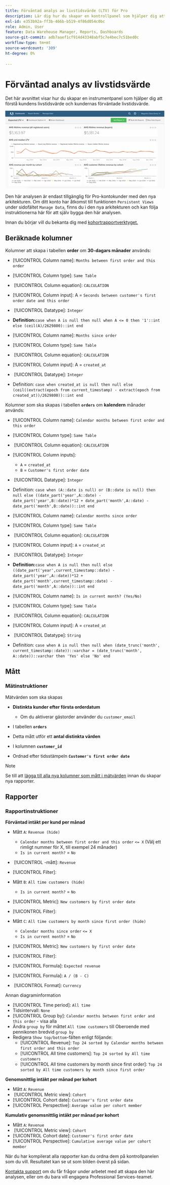 ```yaml
---
title: Förväntad analys av livstidsvärde (LTV) för Pro
description: Lär dig hur du skapar en kontrollpanel som hjälper dig att förstå kundens livstidsvärde och kundernas förväntade livstidsvärde.
exl-id: e353b92a-ff3b-466b-b519-4f86d054c0bc
role: Admin, User
feature: Data Warehouse Manager, Reports, Dashboards
source-git-commit: adb7aaef1cf914d43348abf5c7e4bec7c51bed0c
workflow-type: tm+mt
source-wordcount: '309'
ht-degree: 0%

---
```


# Förväntad analys av livstidsvärde

Det här avsnittet visar hur du skapar en instrumentpanel som hjälper dig att förstå kundens livstidsvärde och kundernas förväntade livstidsvärde.

![](../../assets/exp-lifetim-value-anyalysis.png)

Den här analysen är endast tillgänglig för Pro-kontokunder med den nya arkitekturen. Om ditt konto har åtkomst till funktionen `Persistent Views` under sidofältet `Manage Data`, finns du i den nya arkitekturen och kan följa instruktionerna här för att själv bygga den här analysen.

Innan du börjar vill du bekanta dig med [kohortrapportverktyget.](../dev-reports/cohort-rpt-bldr.md)

## Beräknade kolumner

Kolumner att skapa i tabellen **order** om **30-dagars månader** används:

* [!UICONTROL Column name]: `Months between first order and this order`
* [!UICONTROL Column type]: `Same Table`
* &#x200B;
  [!UICONTROL Column equation]: `CALCULATION`
* [!UICONTROL Column input]: A = `Seconds between customer's first order date and this order`
* &#x200B;
  [!UICONTROL Datatype]: `Integer`
* **Definition:**`case when A is null then null when A <= 0 then '1'::int else (ceil(A)/2629800)::int end`

* [!UICONTROL Column name]: `Months since order`
* [!UICONTROL Column type]: `Same Table`
* &#x200B;
  [!UICONTROL Column equation]: `CALCULATION`
* [!UICONTROL Column input]: A = `created_at`
* &#x200B;
  [!UICONTROL Datatype]: `Integer`
* Definition: `case when created_at is null then null else (ceil((extract(epoch from current_timestamp) - extract(epoch from created_at))/2629800))::int end`

Kolumner som ska skapas i tabellen **`orders`** om **kalendern** månader används:

* [!UICONTROL Column name]: `Calendar months between first order and this order`
* [!UICONTROL Column type]: `Same Table`
* &#x200B;
  [!UICONTROL Column equation]: `CALCULATION`
* [!UICONTROL Column inputs]:
   * `A` = `created_at`
   * `B` = `Customer's first order date`

* &#x200B;
  [!UICONTROL Datatype]: `Integer`
* Definition: `case when (A::date is null) or (B::date is null) then null else ((date_part('year',A::date) - date_part('year',B::date))*12 + date_part('month',A::date) - date_part('month',B::date))::int end`

* [!UICONTROL Column name]: `Calendar months since order`
* [!UICONTROL Column type]: `Same Table`
* &#x200B;
  [!UICONTROL Column equation]: `CALCULATION`
* [!UICONTROL Column input]: `A` = `created_at`
* &#x200B;
  [!UICONTROL Datatype]: `Integer`
* **Definition:**`case when A is null then null else ((date_part('year',current_timestamp::date) - date_part('year',A::date))*12 + date_part('month',current_timestamp::date) - date_part('month',A::date))::int end`

* [!UICONTROL Column name]: `Is in current month? (Yes/No)`
* [!UICONTROL Column type]: `Same Table`
* &#x200B;
  [!UICONTROL Column equation]: `CALCULATION`
* [!UICONTROL Column input]: A = `created_at`
* &#x200B;
  [!UICONTROL Datatype]: `String`
* Definition: `case when A is null then null when (date_trunc('month', current_timestamp::date))::varchar = (date_trunc('month', A::date))::varchar then 'Yes' else 'No' end`

## Mått

### Mätinstruktioner

Mätvärden som ska skapas

* **Distinkta kunder efter första orderdatum**
   * Om du aktiverar gästorder använder du `customer_email`

* I tabellen **`orders`**
* Detta mått utför ett **antal distinkta värden**
* I kolumnen **`customer_id`**
* Ordnad efter tidsstämpeln **`Customer's first order date`**

>[!NOTE]
>
>Se till att [lägga till alla nya kolumner som mått i mätvärden](../../data-analyst/data-warehouse-mgr/manage-data-dimensions-metrics.md) innan du skapar nya rapporter.

## Rapporter

### Rapportinstruktioner

**Förväntad intäkt per kund per månad**

* Mått `A`: `Revenue (hide)`
   * `Calendar months between first order and this order` `<= X` (Välj ett rimligt nummer för X, till exempel 24 månader)
   * `Is in current month?` = `No`

* &#x200B;
  [!UICONTROL -mått]: `Revenue`
* [!UICONTROL Filter]:

* Mått `B`: `All time customers (hide)`
   * `Is in current month?` = `No`

* [!UICONTROL Metric]: `New customers by first order date`
* [!UICONTROL Filter]:

* Mått `C`: `All time customers by month since first order (hide)`
   * `Calendar months since order` `<= X`
   * `Is in current month?` = `No`

* [!UICONTROL Metric]: `New customers by first order date`
* [!UICONTROL Filter]:

* [!UICONTROL Formula]: `Expected revenue`
* [!UICONTROL Formula]: `A / (B - C)`
* &#x200B;
  [!UICONTROL Format]: `Currency`

Annan diagraminformation

* [!UICONTROL Time period]: `All time`
* Tidsintervall: `None`
* [!UICONTROL Group by]: `Calendar months between first order and this order` - visa alla
* Ändra `group by` för måttet `All time customers` till Oberoende med pennikonen bredvid `group by`
* Redigera `Show top/bottom`-fälten enligt följande:
   * [!UICONTROL Revenue]: `Top 24 sorted by Calendar months between first order and this order`
   * [!UICONTROL All time customers]: `Top 24 sorted by All time customers`
   * [!UICONTROL All time customers by month since first order]: `Top 24 sorted by All time customers by month since first order`

**Genomsnittlig intäkt per månad per kohort**

* Mått `A`: `Revenue`
* &#x200B;
  [!UICONTROL Metric view]: `Cohort`
* [!UICONTROL Cohort date]: `Customer's first order date`
* [!UICONTROL Perspective]: `Average value per cohort member`

**Kumulativ genomsnittlig intäkt per månad per kohort**

* Mått `A`: `Revenue`
* &#x200B;
  [!UICONTROL Metric view]: `Cohort`
* [!UICONTROL Cohort date]: `Customer's first order date`
* [!UICONTROL Perspective]: `Cumulative average value per cohort member`

När du har kompilerat alla rapporter kan du ordna dem på kontrollpanelen som du vill. Resultatet kan se ut som bilden överst på sidan.

[Kontakta support](https://experienceleague.adobe.com/docs/commerce-knowledge-base/kb/troubleshooting/miscellaneous/mbi-service-policies.html) om du får frågor under arbetet med att skapa den här analysen, eller om du bara vill engagera Professional Services-teamet.
